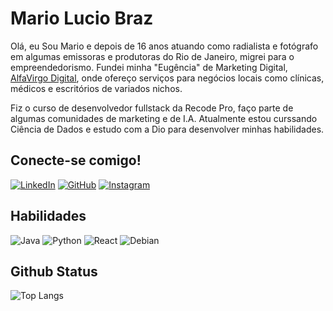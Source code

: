 # Mario Lucio Braz
Olá, eu Sou Mario e depois de 16 anos atuando como radialista e fotógrafo em algumas emissoras e produtoras do Rio de Janeiro, migrei para o empreendedorismo. Fundei minha "Eugência" de Marketing Digital, <a href="https://alfavirgo.com.br">AlfaVirgo Digital</a>, onde ofereço serviços para negócios locais como clínicas, médicos e escritórios de variados nichos.

Fiz o curso de desenvolvedor fullstack da Recode Pro, faço parte de algumas comunidades de marketing e de I.A. Atualmente estou curssando Ciência de Dados e estudo com a Dio para desenvolver minhas habilidades.

## Conecte-se comigo!
[![LinkedIn](https://img.shields.io/badge/LinkedIn-0077B5?style=for-the-badge&logo=linkedin&logoColor=white)](https://www.linkedin.com/in/mario-braz-a50174269/)
[![GitHub](https://img.shields.io/badge/GitHub-100000?style=for-the-badge&logo=github&logoColor=white)](https://github.com/marioluciobraz)
[![Instagram](https://img.shields.io/badge/Instagram-E4405F?style=for-the-badge&logo=instagram&logoColor=white)](https://www.instagram.com/alfavirgo.digital/)

## Habilidades
![Java](https://img.shields.io/badge/java-%23ED8B00.svg?style=for-the-badge&logo=openjdk&logoColor=white)
![Python](https://img.shields.io/badge/python-3670A0?style=for-the-badge&logo=python&logoColor=ffdd54)
![React](https://img.shields.io/badge/React-20232A?style=for-the-badge&logo=react&logoColor=61DAFB)
![Debian](https://img.shields.io/badge/Debian-D70A53?style=for-the-badge&logo=debian&logoColor=white)

## Github Status

![Top Langs](https://github-readme-stats-git-masterrstaa-rickstaa.vercel.app/api/top-langs/?username=marioluciobraz&layout=compact&bg_color=000&border_color=30A3DC&title_color=E94D5F&text_color=FFF)

